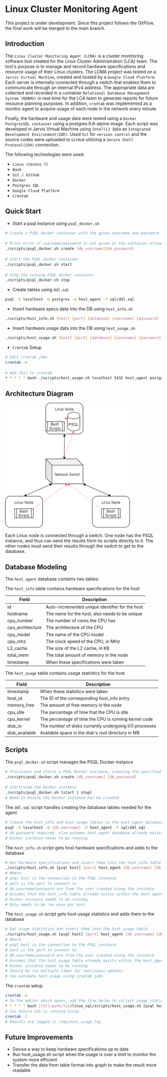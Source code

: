 # Linux Cluster Monitoring Agent
This project is under development. Since this project follows the GitFlow, the final work will be merged to the main branch.

## Introduction
The `Linux Cluster Monitoring Agent (LCMA)` is a cluster monitoring software tool created for the Linux Cluster Administration (LCA) team. The tool's purpose is to manage and record hardware specifications and resource usage of their Linux clusters. The LCMA project was tested on a `Jarvis Virtual Machine`, created and hosted by a `Google Cloud Platform`. Each server is internally connected through a switch that enables them to communicate through an internal IPv4 address. The appropriate data are collected and recorded in a container `Relational Database Management System (RDBMS)` in real-time for the LCA team to generate reports for future resource planning purposes. In addition, `crontab` was implemented as a monitor agent to acquire usage of each node in the network every minute.

Finally, the hardware and usage data were tested using a `Docker PostgresSQL container` using a postgres:9.6-alpine image. Each script was developed in Jarvis Virtual Machine using `IntelliJ IDEA` as `Integrated Development Environment(IDE)`. Used `Git` for `version control` and the source codes were uploaded to `GitHub` utilizing a `Secure Shell Protocol(SSH)` connection.

The following technologies were used:
- `Linux (Centos 7)`
- `Bash`
- `Git / Github`
- `Docker`
- `Postgres SQL`
- `Google Cloud Platform`
- `Crontab`

## Quick Start
- Start a psql instance using `psql_docker.sh`
```bash
# Create a PSQL docker container with the given username and password

# Print error if username/password is not given or the container already exist
./scripts/psql_docker.sh create [db_username][db_password]

# Start the PSQL docker container
./scripts/psql_docker.sh start 

# Stop the running PSQL docker container
./scripts/psql_docker.sh stop 
```
- Create tables using `ddl.sql`
```bash
psql -h localhost -U postgres -d host_agent -f sql/ddl.sql
```
- Insert hardware specs data into the DB using `host_info.sh`
```bash
./scripts/host_info.sh [host] [port] [database] [username] [password]
```
- Insert hardware usage data into the DB using `host_usage.sh`
```bash
./scripts/host_usage.sh [host] [port] [database] [username] [password]
```
- `Crontab` Setup 
```bash
# Edit crontab jobs
crontab -e

# Add this to crontab
* * * * * bash ./scripts/host_usage.sh localhost 5432 host_agent postgres password > /tmp/host_usage.log
```
## Architecture Diagram
![my image](./assets/Linux_sql_architecture_diagram.png)

Each Linux node is connected through a switch. One node has the PSQL instance, and thus can send the results from its scripts directly to it. The other nodes must send their results through the switch to get to the database.

## Database Modeling
The `host_agent` database contains two tables:

The `host_info` table contains hardware specifications for the host 

| Field            | Description                                     |
|------------------|-------------------------------------------------|
| id               | Auto-incremented unique identifier for the host |
| hostname         | 	The name for the host, also needs to be unique |
| cpu_number       | 	The number of cores the CPU has                |
| cpu_architecture | 	The architecture of the CPU                    |
| cpu_model        | 	The name of the CPU model                      |
| cpu_mhz          | 	The clock speed of the CPU, in MHz             |
| L2_cache         | 	The size of the L2 cache, in KB                |
| total_mem        | 	The total amount of memory in the node         |
|  timestamp       | 	When these specifications were taken           |

The `host_usage` table contains usage statistics for the host

| Field	          | Description                                            |
|-----------------|--------------------------------------------------------|
| timestamp	      | When these statistics were taken                       |
| host_id	        | The ID of the corresponding host_info entry            |
| memory_free	    | The amount of free memory in the node                  |
| cpu_idle	       | The percentage of time that the CPU is idle            |
| cpu_kernel	     | The percentage of time the CPU is running kernel code  |
| disk_io	        | The number of disks currently undergoing I/O processes |
| disk_available	 | Available space in the disk's root directory in MB     |

## Scripts
The `psql_docker.sh` script manages the PSQL Docker instance
```bash
# Provisions and starts a PSQL Docker instance, creating the specified user within
./scripts/psql_docker.sh create [db_username] [db_password]

# Start/stop the Docker instance
./scripts/psql_docker.sh [start | stop]
# Need to ensure the Docker instance has be created
```
The `ddl.sql` script handles creating the database tables needed for the agent
```bash
# Create the host_info and host_usage tables in the host_agent database
psql -h localhost -U [db_username] -d host_agent -f sql/ddl.sql
# db_password required, also assumes host_agent database already exists
# Docker instance needs to be running
```
The `host_info.sh` script gets host hardware specifications and adds to the database
```bash
# Get hardware specifications and insert them into the host_info table
./scripts/host_info.sh [psql host] [port] host_agent [db_username] [db_password]
# Where:
# psql host is the connection to the PSQL instance
# port is the port to connect to
# db_username/password are from the user created along the instance
# Assumes that the host_info table already exists within the host_agent database
# Docker instance needs to be running
# Only needs to be ran once per host
```
The `host_usage.sh` script gets host usage statistics and adds them to the database
```bash
# Get usage statistics and insert them into the host_usage table
./scripts/host_usage.sh [psql host] [port] host_agent [db_username] [db_password]
# Where:
# psql host is the connection to the PSQL instance
# port is the port to connect to
# db_username/password are from the user created along the instance
# Assumes that the host_usage table already exists within the host_agent database
# Docker instance needs to be running
# Should be run multiple times for continuous updates
# Can automate host_usage using crontab jobs
```
The `crontab` setup
```bash
crontab -e
# In the editor which opens, add the line below to collect usage statistics every minute
* * * * * bash [full/path/to]/linux_sql/scripts/host_usage.sh [psql host] [port] host_agent [db_username] [db_password] &> /tmp/host_usage.log
# Can ensure job is running using
crontab -l
# Results are logged in /tmp/host_usage.log
```
## Future Improvements
- Devise a way to keep hardware specifications up to date
- Run host_usage.sh script when the usage is over a limit to monitor the system more efficient
- Transfer the data from table format into graph to make the result more readable
